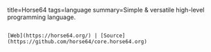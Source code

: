 title=Horse64
tags=language
summary=Simple & versatile high-level programming language.
~~~~~~

[Web](https://horse64.org/) | [Source](https://github.com/horse64/core.horse64.org)

